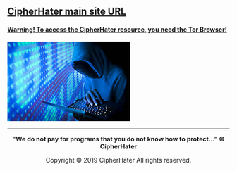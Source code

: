 
## [CipherHater main site URL](http://cipherhater.torpress2sarn7xw.onion/)



#### [Warning! To access the CipherHater resource, you need the Tor Browser!](https://www.torproject.org/download/)


![HACK](./hack.jpeg)

----

<center>
    <p><b>
        "We do not pay for programs that you do not know how to protect..." &copy; CipherHater
    </b></p>
</center>

<center>
    <p>
        Copyright &copy; 2019 CipherHater All rights reserved.
    </p>
</center>
